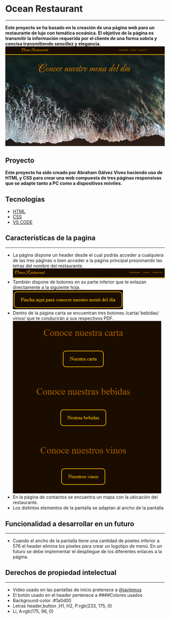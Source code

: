 # Ocean Restaurant
***
__Este proyecto se ha basado en la creación de una página web para un restaurante de lujo con temática oceánica. El objetivo de la página es transmitir la información requerida por el cliente de una forma sobria y concisa transmitiendo sencillez y elegancia.__
![Foto de la pantalla principal](./img/Captura.png)
## Proyecto
__Este proyecto ha sido creado por Abraham Gálvez Vives haciendo uso de HTML y CSS para crear una web compuesta de tres páginas responsivas que se adapte tanto a PC como a dispositivos móviles.__
## Tecnologías
* [HTML](https://es.wikipedia.org/wiki/HTML)
* [CSS](https://es.wikipedia.org/wiki/CSS)
* [VS CODE](https://es.wikipedia.org/wiki/Visual_Studio_Code)
## Características de la pagina
***

* La página dispone un header desde el cual podrás acceder a cualquiera de las tres páginas o bien acceder a la página principal presionando las letras del nombre del restaurante.
![](./img/header.png)
* También dispone de botones en su parte inferior que te enlazan directamente a la siguiente hoja.
![](./img/boton.png)
* Dentro de la página carta se encuentran tres botones /carta/ bebidas/ vinos/ que te conducirán a sus respectivos PDF.
![](./img/botones.png)
* En la página de contactos se encuentra un mapa con la ubicación del restaurante.
* Los distintos elementos de la pantalla se adaptan al ancho de la pantalla
## Funcionalidad a desarrollar en un futuro
***
* Cuando el ancho de la pantalla tiene una cantidad de píxeles inferior a 576 el header elimina los píxeles para crear un logotipo de menú. En un futuro se debe implementar el despliegue de los diferentes enlaces a la página. 
## Derechos de propiedad intelectual
***
* Video usado en las pantallas de inicio pretenece a [@javlemus](https://pixabay.com/es/videos/mar-oceano-onda-playa-azul-24216/)
* El botón usado en el header pertenece a[](https://iconos8.es/icons/set/menu)
####Colores usados
* Background-color :#1a0d00
* Letras header,button ,H1, H2, P:rgb(233, 175, 0)
* Li, A:rgb(175, 96, 0)